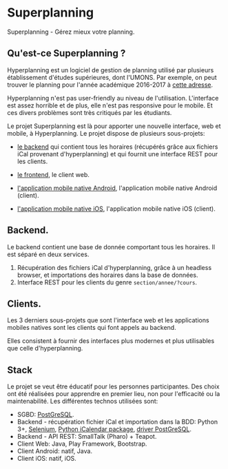 # Superplanning

Superplanning - Gérez mieux votre planning.

## Qu'est-ce Superplanning ?

Hyperplanning est un logiciel de gestion de planning utilisé par plusieurs
établissement d'études supérieures, dont l'UMONS. Par exemple, on peut trouver
le planning pour l'année académique 2016-2017
à [cette adresse](https://hplanning2016.umons.ac.be).

Hyperplanning n'est pas user-friendly au niveau de l'utilisation. L'interface
est assez horrible et de plus, elle n'est pas responsive pour le mobile. Et ces divers problèmes sont très critiqués par les étudiants.

Le projet Superplanning est là pour apporter une nouvelle interface, web et mobile, à Hyperplanning.
Le projet dispose de plusieurs sous-projets:

- [le backend](https://github.com/UMONS-Cercle-Informatique/superplanning-backend) qui contient tous les horaires (récupérés grâce aux fichiers iCal provenant d'hyperplanning) et qui fournit une interface REST pour les clients.

- [le frontend](https://github.com/UMONS-Cercle-Informatique/superplanning-frontend), le client web.
- [l'application mobile native Android](https://github.com/UMONS-Cercle-Informatique/superplanning-android-native), l'application mobile native Android (client).
- [l'application mobile native iOS](https://github.com/UMONS-Cercle-Informatique/superplanning-ios-native), l'application mobile native iOS (client).

## Backend.

Le backend contient une base de donnée comportant tous les horaires. Il est séparé en deux services.

1. Récupération des fichiers iCal d'hyperplanning, grâce à un headless browser, et importations des horaires dans la base de données.
2. Interface REST pour les clients du genre `section/annee/?cours`.

## Clients.

Les 3 derniers sous-projets que sont l'interface web et les applications mobiles
natives sont les clients qui font appels au backend.

Elles consistent à fournir des interfaces plus modernes et plus utilisables que
celle d'hyperplanning.

## Stack

Le projet se veut être éducatif pour les personnes participantes. Des choix ont
été réalisées pour apprendre en premier lieu, non pour l'efficacité ou la
maintenabilité. Les différentes technos utilisées sont:

- SGBD: [PostGreSQL](https://www.postgresql.org/).
- Backend - récupération fichier iCal et importation dans la BDD: Python 3+, [Selenium](http://selenium-python.readthedocs.io/), [Python iCalendar package](https://github.com/collective/icalendar), [driver PostGreSQL](http://initd.org/psycopg/docs/index.html).
- Backend - API REST: SmallTalk (Pharo) + Teapot.
- Client Web: Java, Play Framework, Bootstrap.
- Client Android: natif, Java.
- Client iOS: natif, iOS.
